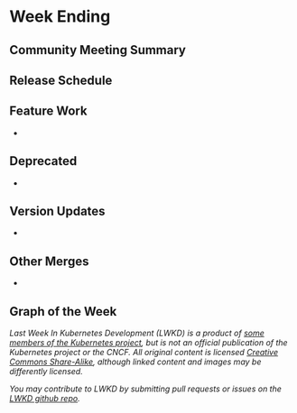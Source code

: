 # Week Ending

## Community Meeting Summary


## Release Schedule


## Feature Work

*

## Deprecated

*

## Version Updates

*

## Other Merges

*

## Graph of the Week



*Last Week In Kubernetes Development (LWKD) is a product of [some members of the Kubernetes project](/authors), but is not an official publication of the Kubernetes project or the CNCF.  All original content is licensed [Creative Commons Share-Alike](https://creativecommons.org/licenses/by-sa/4.0/legalcode), although linked content and images may be differently licensed.*

*You may contribute to LWKD by submitting pull requests or issues on the [LWKD github repo](https://github.com/lwkd/lwkd.github.io).*
